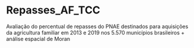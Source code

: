 # Repasses_AF_TCC
Avaliação do percentual de repasses do PNAE destinados para aquisições da agricultura familiar em 2013 e 2019 nos 5.570 municípios brasileiros + análise espacial de Moran
